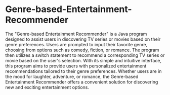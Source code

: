 # Genre-based-Entertainment-Recommender
The "Genre-based Entertainment Recommender" is a Java program designed to assist users in discovering TV series or movies based on their genre preferences. Users are prompted to input their favorite genre, choosing from options such as comedy, fiction, or romance. The program then utilizes a switch statement to recommend a corresponding TV series or movie based on the user's selection. With its simple and intuitive interface, this program aims to provide users with personalized entertainment recommendations tailored to their genre preferences. Whether users are in the mood for laughter, adventure, or romance, the Genre-based Entertainment Recommender offers a convenient solution for discovering new and exciting entertainment options.





